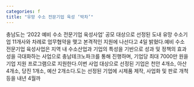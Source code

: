 ```yaml
---
categories: f
title: "유망 수소 전문기업 육성 ‘박차’"
---
```

충남도는 ‘2022 예비 수소 전문기업 육성사업’ 공모 대상으로 선정된 도내 유망 수소기업 11개사와 차례로 업무협약을 맺고 본격적인 지원에 나선다고 4일 밝혔다.예비 수소 전문기업 육성사업은 지역 내 수소산업과 기업의 특성을 기반으로 성과 및 정책의 효과성을 극대화하는 사업으로 충남테크노파크를 통해 진행하며, 기업당 최대 7000만 원을 기업 지원 프로그램으로 지원한다.이번 사업 대상으로 선정된 기업은 천안 4개소, 아산 4개소, 당진 1개소, 예산 2개소다.도는 선정된 기업에 시제품 제작, 사업화 및 판로 개척 등을 내년 4월까